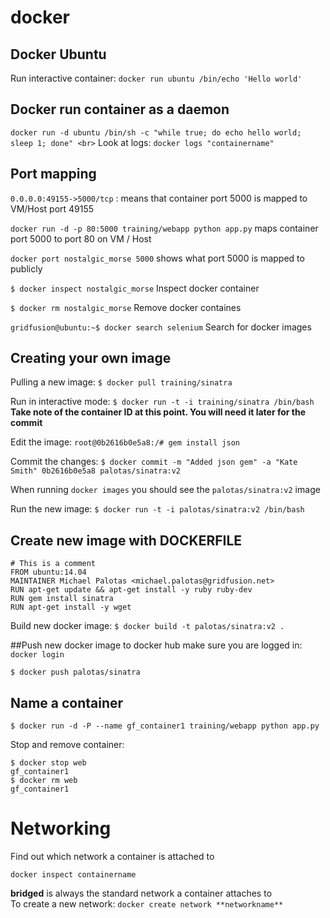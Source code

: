 # docker

## Docker Ubuntu 
Run interactive container: `docker run ubuntu /bin/echo 'Hello world'`

## Docker run container as a daemon 
`docker run -d ubuntu /bin/sh -c "while true; do echo hello world; sleep 1; done" <br>`
Look at logs: `docker logs "containername"` <br>

## Port mapping 
`0.0.0.0:49155->5000/tcp` : means that container port 5000 is mapped to VM/Host port 49155

`docker run -d -p 80:5000 training/webapp python app.py` maps container port 5000 to port 80 on VM / Host 

`docker port nostalgic_morse 5000` shows what port 5000 is mapped to publicly 

`$ docker inspect nostalgic_morse` Inspect docker container 

`$ docker rm nostalgic_morse` Remove docker containes

`gridfusion@ubuntu:~$ docker search selenium` Search for docker images

## Creating your own image
Pulling a new image: `$ docker pull training/sinatra`

Run in interactive mode: `$ docker run -t -i training/sinatra /bin/bash`
**Take note of the container ID at this point. You will need it later for the commit**

Edit the image: `root@0b2616b0e5a8:/# gem install json`

Commit the changes: `$ docker commit -m "Added json gem" -a "Kate Smith" 0b2616b0e5a8 palotas/sinatra:v2`

When running `docker images` you should see the `palotas/sinatra:v2` image

Run the new image: `$ docker run -t -i palotas/sinatra:v2 /bin/bash`

## Create new image with DOCKERFILE
    # This is a comment
    FROM ubuntu:14.04
    MAINTAINER Michael Palotas <michael.palotas@gridfusion.net>  
    RUN apt-get update && apt-get install -y ruby ruby-dev
    RUN gem install sinatra
    RUN apt-get install -y wget
    
Build new docker image: `$ docker build -t palotas/sinatra:v2 .`

##Push new docker image to docker hub
make sure you are logged in: `docker login`

`$ docker push palotas/sinatra`

## Name a container
`$ docker run -d -P --name gf_container1 training/webapp python app.py`

Stop and remove container:

    $ docker stop web
    gf_container1
    $ docker rm web
    gf_container1

# Networking
Find out which network a container is attached to

`docker inspect containername`

**bridged** is always the standard network a container attaches to   
To create a new network: `docker create network **networkname**`

